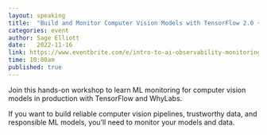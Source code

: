 ```yaml
---
layout: speaking
title:  "Build and Monitor Computer Vision Models with TensorFlow 2.0 + WhyLabs - workshop"
categories: event
author: Sage Elliott
date:   2022-11-16
link: https://www.eventbrite.com/e/intro-to-ai-observability-monitoring-ml-models-data-in-production-tickets-453351094327
time: 10:00am
published: true
---
```


Join this hands-on workshop to learn ML monitoring for computer vision models in production with TensorFlow and WhyLabs.

If you want to build reliable computer vision pipelines, trustworthy data, and responsible ML models, you’ll need to monitor your models and data.

